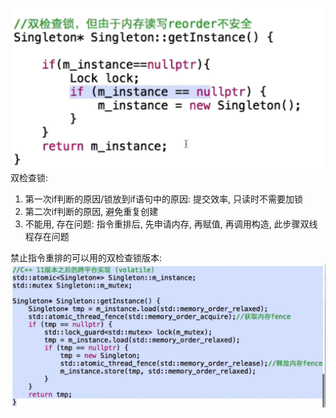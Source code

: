 ![alt text](image.png)
双检查锁:
1. 第一次if判断的原因/锁放到if语句中的原因: 提交效率, 只读时不需要加锁
2. 第二次if判断的原因, 避免重复创建
3. 不能用, 存在问题: 指令重排后, 先申请内存, 再赋值, 再调用构造, 此步骤双线程存在问题

禁止指令重排的可以用的双检查锁版本:
![alt text](image-1.png)